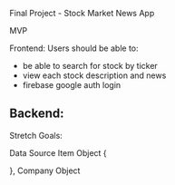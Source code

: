 Final Project - Stock Market News App

MVP

Frontend:
Users should be able to:

- be able to search for stock by ticker
- view each stock description and news
- firebase google auth login

## Backend:

Stretch Goals:

Data Source
Item Object
{

},
Company Object
